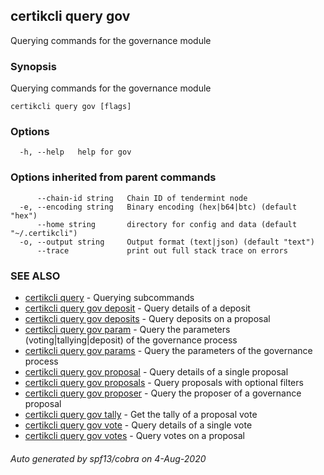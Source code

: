 ## certikcli query gov

Querying commands for the governance module

### Synopsis

Querying commands for the governance module

```
certikcli query gov [flags]
```

### Options

```
  -h, --help   help for gov
```

### Options inherited from parent commands

```
      --chain-id string   Chain ID of tendermint node
  -e, --encoding string   Binary encoding (hex|b64|btc) (default "hex")
      --home string       directory for config and data (default "~/.certikcli")
  -o, --output string     Output format (text|json) (default "text")
      --trace             print out full stack trace on errors
```

### SEE ALSO

* [certikcli query](certikcli_query.md)	 - Querying subcommands
* [certikcli query gov deposit](certikcli_query_gov_deposit.md)	 - Query details of a deposit
* [certikcli query gov deposits](certikcli_query_gov_deposits.md)	 - Query deposits on a proposal
* [certikcli query gov param](certikcli_query_gov_param.md)	 - Query the parameters (voting|tallying|deposit) of the governance process
* [certikcli query gov params](certikcli_query_gov_params.md)	 - Query the parameters of the governance process
* [certikcli query gov proposal](certikcli_query_gov_proposal.md)	 - Query details of a single proposal
* [certikcli query gov proposals](certikcli_query_gov_proposals.md)	 - Query proposals with optional filters
* [certikcli query gov proposer](certikcli_query_gov_proposer.md)	 - Query the proposer of a governance proposal
* [certikcli query gov tally](certikcli_query_gov_tally.md)	 - Get the tally of a proposal vote
* [certikcli query gov vote](certikcli_query_gov_vote.md)	 - Query details of a single vote
* [certikcli query gov votes](certikcli_query_gov_votes.md)	 - Query votes on a proposal

###### Auto generated by spf13/cobra on 4-Aug-2020
